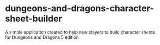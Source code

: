 # dungeons-and-dragons-character-sheet-builder
A simple application created to help new players to build character sheets for Dungeons and Dragons 5 edition
